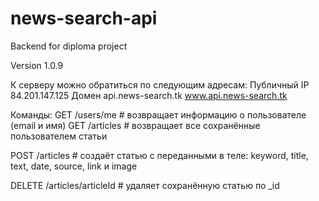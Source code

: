 # news-search-api
Backend for diploma project

Version 1.0.9

К серверу можно обратиться по следующим адресам:
Публичный IP 84.201.147.125
Домен 
api.news-search.tk
www.api.news-search.tk

Команды:
GET /users/me # возвращает информацию о пользователе (email и имя)
GET /articles # возвращает все сохранённые пользователем статьи

POST /articles # создаёт статью с переданными в теле: keyword, title, text, date, source, link и image

DELETE /articles/articleId # удаляет сохранённую статью  по _id
